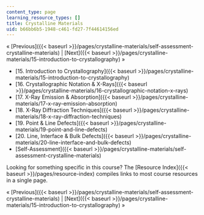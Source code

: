 ```yaml
---
content_type: page
learning_resource_types: []
title: Crystalline Materials
uid: b66bb6b5-1948-c461-fd27-7f44614156ed
---
```


« [Previous]({{< baseurl >}}/pages/crystalline-materials/self-assessment-crystalline-materials) | [Next]({{< baseurl >}}/pages/crystalline-materials/15-introduction-to-crystallography) »

*   [15\. Introduction to Crystallography]({{< baseurl >}}/pages/crystalline-materials/15-introduction-to-crystallography)
*   [16\. Crystallographic Notation & X-Rays]({{< baseurl >}}/pages/crystalline-materials/16-crystallographic-notation-x-rays)
*   [17\. X-Ray Emission & Absorption]({{< baseurl >}}/pages/crystalline-materials/17-x-ray-emission-absorption)
*   [18\. X-Ray Diffraction Techniques]({{< baseurl >}}/pages/crystalline-materials/18-x-ray-diffraction-techniques)
*   [19\. Point & Line Defects]({{< baseurl >}}/pages/crystalline-materials/19-point-and-line-defects)
*   [20\. Line, Interface & Bulk Defects]({{< baseurl >}}/pages/crystalline-materials/20-line-interface-and-bulk-defects)
*   [Self-Assessment]({{< baseurl >}}/pages/crystalline-materials/self-assessment-crystalline-materials)

Looking for something specific in this course? The [Resource Index]({{< baseurl >}}/pages/resource-index) compiles links to most course resources in a single page.

« [Previous]({{< baseurl >}}/pages/crystalline-materials/self-assessment-crystalline-materials) | [Next]({{< baseurl >}}/pages/crystalline-materials/15-introduction-to-crystallography) »
